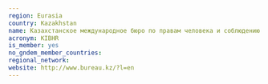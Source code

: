 ```yaml
---
region: Eurasia
country: Kazakhstan
name: Казахстанское международное бюро по правам человека и соблюдению законности /  Kazakhstan International Bureau for Human Rights (KIBHR) 
acronym: KIBHR
is_member: yes
no_gndem_member_countries: 
regional_network: 
website: http://www.bureau.kz/?l=en
---
```

